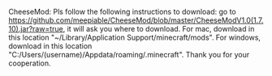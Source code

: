 CheeseMod:
Pls follow the following instructions to download: go to https://github.com/meepiable/CheeseMod/blob/master/CheeseModV1.0(1.7.10).jar?raw=true, it will ask you where to download. For mac, download in this location "~/Library/Application Support/minecraft/mods". For windows, download in this location "C:/Users/(username)/Appdata/roaming/.minecraft".
Thank you for your cooperation.
